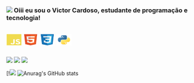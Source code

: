 ### <img src="https://media.giphy.com/media/VgCDAzcKvsR6OM0uWg/giphy.gif" width="50"> Oiii eu sou o Victor Cardoso, estudante de programação e tecnologia!


<div style="display: inline_block"><br>
  <img align="center" alt="Rafa-Js" height="30" width="40" src="https://raw.githubusercontent.com/devicons/devicon/master/icons/javascript/javascript-plain.svg">
  <img align="center" alt="Rafa-HTML" height="30" width="40" src="https://raw.githubusercontent.com/devicons/devicon/master/icons/html5/html5-original.svg">
  <img align="center" alt="Rafa-CSS" height="30" width="40" src="https://raw.githubusercontent.com/devicons/devicon/master/icons/css3/css3-original.svg">
  <img align="center" alt="Rafa-Python" height="30" width="40" src="https://raw.githubusercontent.com/devicons/devicon/master/icons/python/python-original.svg">
</div>
  
  ##
 
<div> 
  <a href = "mailto:victorcardcunha@gmail.com"><img src="https://img.shields.io/badge/-Gmail-%23333?style=for-the-badge&logo=gmail&logoColor=white" target="_blank"></a>
  <a href="https://www.linkedin.com/in/victor-card-cunha" target="_blank"><img src="https://img.shields.io/badge/-LinkedIn-%230077B5?style=for-the-badge&logo=linkedin&logoColor=white" target="_blank"></a> 
  <a href="https://www.instagram.com/hi.chicocdo/" target="_blank"><img src="https://img.shields.io/badge/-Instagram-%23E4405F?style=for-the-badge&logo=instagram&logoColor=white" target="_blank"></a>
  
</div>


[!<!--[GitHub Streak]--><img height=195  src="https://github-readme-stats.vercel.app/api/top-langs/?username=VictorCardosoOl&layout=compact&theme=shadow_green&hide_border=true&title_color=A7F5AA&icon_color=4CAF50&text_color=A7F5AA&bg_color=222428" /> ![Anurag's GitHub stats](https://github-readme-stats.vercel.app/api?username=VictorCardosoOl&show_icons=true&hide_border=true&card_width=90%&title_color=A7F5AA&icon_color=4CAF50&text_color=A7F5AA&bg_color=222428)
<!--<p align="center">
  <a>
  <img height=160  src="https://github-readme-stats.vercel.app/api/top-langs/?username=VictorCardosoOl&layout=compact&theme=shadow_green&hide_border=true&title_color=A7F5AA&icon_color=4CAF50&text_color=A7F5AA&bg_color=222428" />
  </a>
</p>-->
